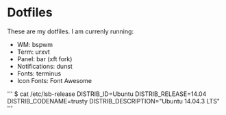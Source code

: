 # Dotfiles

These are my dotfiles. I am currenly running: 
- WM: bspwm 
- Term: urxvt
- Panel: bar (xft fork)
- Notifications: dunst
- Fonts: terminus
- Icon Fonts: Font Awesome

'''
$ cat /etc/lsb-release
DISTRIB_ID=Ubuntu
DISTRIB_RELEASE=14.04
DISTRIB_CODENAME=trusty
DISTRIB_DESCRIPTION="Ubuntu 14.04.3 LTS"
'''


